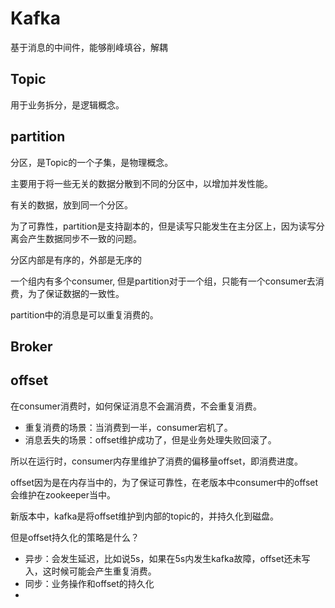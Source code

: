 # Kafka

基于消息的中间件，能够削峰填谷，解耦

## Topic

用于业务拆分，是逻辑概念。

## partition

分区，是Topic的一个子集，是物理概念。



主要用于将一些无关的数据分散到不同的分区中，以增加并发性能。

有关的数据，放到同一个分区。



为了可靠性，partition是支持副本的，但是读写只能发生在主分区上，因为读写分离会产生数据同步不一致的问题。



分区内部是有序的，外部是无序的

一个组内有多个consumer, 但是partition对于一个组，只能有一个consumer去消费，为了保证数据的一致性。

partition中的消息是可以重复消费的。

## Broker



## offset

在consumer消费时，如何保证消息不会漏消费，不会重复消费。

- 重复消费的场景：当消费到一半，consumer宕机了。
- 消息丢失的场景：offset维护成功了，但是业务处理失败回滚了。

所以在运行时，consumer内存里维护了消费的偏移量offset，即消费进度。

offset因为是在内存当中的，为了保证可靠性，在老版本中consumer中的offset会维护在zookeeper当中。

新版本中，kafka是将offset维护到内部的topic的，并持久化到磁盘。

但是offset持久化的策略是什么？

- 异步：会发生延迟，比如说5s，如果在5s内发生kafka故障，offset还未写入，这时候可能会产生重复消费。
- 同步：业务操作和offset的持久化
- 